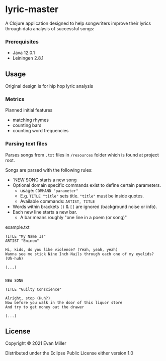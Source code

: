 # lyric-master

A Clojure application designed to help songwriters improve their lyrics through data analysis of successful songs:

### Prerequisites

- Java 12.0.1
- Leiningen 2.8.1

## Usage

Original design is for hip hop lyric analysis

### Metrics

Planned initial features
- matching rhymes
- counting bars
- counting word frequencies

### Parsing text files

Parses songs from `.txt` files in `/resources` folder which is found at project root.

Songs are parsed with the following rules:

- `NEW SONG starts a new song
- Optional domain specific commands exist to define certain parameters.
    - usage: `COMMAND "parameter"`
    - E.g. `TITLE "title"` sets title. `"title"` must be inside quotes.
    - Available commands: `ARTIST, TITLE`
- Words within brackets `()` & `[]` are ignored (background noise or info).
- Each new line starts a new bar. 
    - A bar means roughly "one line in a poem (or song)"


example.txt 
````
TITLE "My Name Is"
ARTIST "Eminem"

Hi, kids, do you like violence? (Yeah, yeah, yeah)
Wanna see me stick Nine Inch Nails through each one of my eyelids? (Uh-huh)  

(...)


NEW SONG 

TITLE "Guilty Conscience"
         
Alright, stop (Huh?)
Now before you walk in the door of this liquor store
And try to get money out the drawer   

(...)

````

## License

Copyright © 2021 Evan Miller

Distributed under the Eclipse Public License either version 1.0
